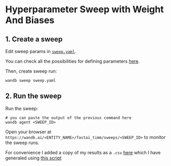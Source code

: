 # Hyperparameter Sweep with Weight And Biases

## 1. Create a sweep

Edit sweep params in [`sweep.yaml`](./sweep.yaml).

You can check all the possibilities for defining parameters [here](https://docs.wandb.ai/guides/sweeps/configuration).

Then, create sweep run:
```
wandb sweep sweep.yaml
```

## 2. Run the sweep

Run the sweep:
```
# you can paste the output of the previous command here
wandb agent <SWEEP_ID>
```

Open your browser at `https://wandb.ai/<ENTITY_NAME>/fastai_timm/sweeps/<SWEEP_ID>` to monitor the sweep runs.

For convenience I added a copy of my results as a `.csv` [here](https://gist.github.com/ee80a6df08591cf51924beb9b2ee3b7c) which I have generaled using [this script](../save_sweep_data.ipynb)